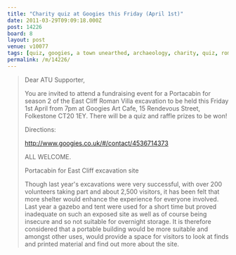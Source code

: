```yaml
---
title: "Charity quiz at Googies this Friday (April 1st)"
date: 2011-03-29T09:09:18.000Z
post: 14226
board: 8
layout: post
venue: v10077
tags: [quiz, googies, a town unearthed, archaeology, charity, quiz, roman villa, portacabin]
permalink: /m/14226/
---
```

<blockquote>Dear ATU Supporter,

You are invited to attend a fundraising event for a Portacabin for season 2 of the East Cliff Roman Villa excavation to be held this Friday 1st April from 7pm at Googies Art Cafe, 15 Rendevous Street, Folkestone CT20 1EY.  There will be a quiz and raffle prizes to be won!

Directions:

http://www.googies.co.uk/#/contact/4536714373

ALL WELCOME.

Portacabin for East Cliff excavation site

Though last year's excavations were very successful, with over 200 volunteers taking part and about 2,500 visitors, it has been felt that more shelter would enhance the experience for everyone involved. Last year a gazebo and tent were used for a short time but proved inadequate on such an exposed site as well as of course being insecure and so not suitable for overnight storage.  It is therefore considered that a portable building would be more suitable and amongst other uses, would provide a space for visitors to look at finds and printed material and find out more about the site.
</blockquote>
